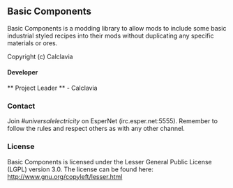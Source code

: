 ## Basic Components
Basic Components is a modding library to allow mods to include some basic industrial styled recipes into their mods without duplicating any specific materials or ores.

Copyright (c) Calclavia

#### Developer
** Project Leader ** - Calclavia

### Contact
Join *#universalelectricity* on EsperNet (irc.esper.net:5555). Remember to follow the rules and respect others as with any other channel.

### License
Basic Components is licensed under the Lesser General Public License (LGPL) version 3.0. The license can be found here:
http://www.gnu.org/copyleft/lesser.html